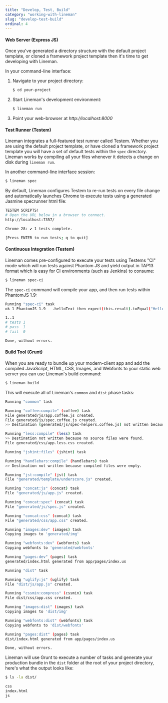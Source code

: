 ```yaml
---
title: "Develop, Test, Build"
category: "working-with-lineman"
slug: "develop-test-build"
ordinal: 4
---
```


#### Web Server (Express JS)

Once you've generated a directory structure with the default project template,
or cloned a framework project template then it's time to get developing with
Lineman.

In your command-line interface:

1. Navigate to your project directory:

   ```bash
   $ cd your-project
   ```
2. Start Lineman's development environment:

   ```bash
   $ lineman run
   ```

3. Point your web-browser at _http://localhost:8000_

#### Test Runner (Testem)

Lineman integrates a full-featured test runner called Testem. Whether you are
using the default project template, or have cloned a framework project template
you will have a set of default tests within the `spec` directory. Lineman works
by compiling all your files whenever it detects a change on disk during
`lineman run`.

In another command-line interface session:

```bash
$ lineman spec
```

By default, Lineman configures Testem to re-run tests on every file change and
automatically launches Chrome to execute tests using a generated Jasmine
specrunner html file:

```bash
TESTEM SCRIPTS!
# Open the URL below in a browser to connect.
http://localhost:7357/

Chrome 28: ✔ 1 tests complete.

[Press ENTER to run tests; q to quit]
```

#### Continuous Integration (Testem)

Lineman comes pre-configured to execute your tests using Testems "CI" mode
which will run tests against Phantom JS and yield output in TAP13 format which
is easy for CI environments (such as Jenkins) to consume:

```bash
$ lineman spec-ci
```

The `spec-ci` command will compile your app, and then run tests within
PhantomJS 1.9:

```bash
Running "spec-ci" task
ok 1 PhantomJS 1.9 - .helloText then expect(this.result).toEqual("Hello, World!").

1..1
# tests 1
# pass  1
# fail  0

Done, without errors.
```

#### Build Tool (Grunt)

When you are ready to bundle up your modern-client app and add the compiled
JavaScript, HTML, CSS, Images, and Webfonts to your static web server you can
use Lineman's build command:

```bash
$ lineman build
```

This will execute all of Lineman's `common` and `dist` phase tasks:

```bash
Running "common" task

Running "coffee:compile" (coffee) task
File generated/js/app.coffee.js created.
File generated/js/spec.coffee.js created.
>> Destination (generated/js/spec-helpers.coffee.js) not written because compiled files were empty.

Running "less:compile" (less) task
>> Destination not written because no source files were found.
File generated/css/app.less.css created.

Running "jshint:files" (jshint) task

Running "handlebars:compile" (handlebars) task
>> Destination not written because compiled files were empty.

Running "jst:compile" (jst) task
File "generated/template/underscore.js" created.

Running "concat:js" (concat) task
File "generated/js/app.js" created.

Running "concat:spec" (concat) task
File "generated/js/spec.js" created.

Running "concat:css" (concat) task
File "generated/css/app.css" created.

Running "images:dev" (images) task
Copying images to 'generated/img'

Running "webfonts:dev" (webfonts) task
Copying webfonts to 'generated/webfonts'

Running "pages:dev" (pages) task
generated/index.html generated from app/pages/index.us

Running "dist" task

Running "uglify:js" (uglify) task
File "dist/js/app.js" created.

Running "cssmin:compress" (cssmin) task
File dist/css/app.css created.

Running "images:dist" (images) task
Copying images to 'dist/img'

Running "webfonts:dist" (webfonts) task
Copying webfonts to 'dist/webfonts'

Running "pages:dist" (pages) task
dist/index.html generated from app/pages/index.us

Done, without errors.
```

Lineman will use Grunt to execute a number of tasks and generate your
production bundle in the `dist` folder at the root of your project directory,
here's what the output looks like:

```bash
$ ls -la dist/

css
index.html
js
```
